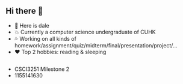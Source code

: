 ## Hi there 🙌
- 👦 Here is dale
- 💥 Currently a computer science undergraduate of CUHK
- 💦 Working on all kinds of homework/assignment/quiz/midterm/final/presentation/project/...
- ❤️ Top 2 hobbies: reading & sleeping
## 
- CSCI3251 Milestone 2
- 1155141630
